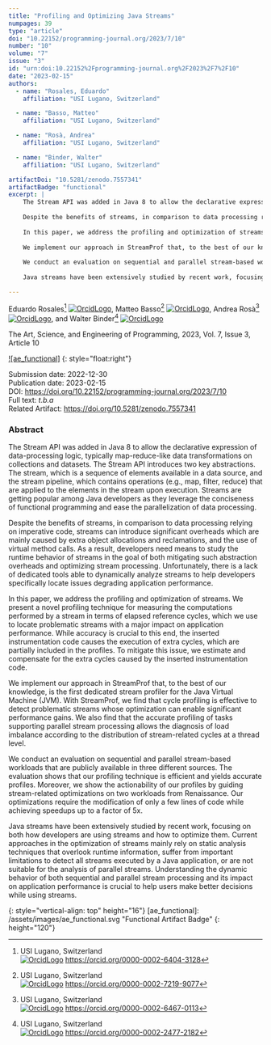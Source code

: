 ```yaml
---
title: "Profiling and Optimizing Java Streams"
numpages: 39
type: "article"
doi: "10.22152/programming-journal.org/2023/7/10"
number: "10"
volume: "7"
issue: "3"
id: "urn:doi:10.22152%2Fprogramming-journal.org%2F2023%2F7%2F10"
date: "2023-02-15"
authors: 
  - name: "Rosales, Eduardo"
    affiliation: "USI Lugano, Switzerland"

  - name: "Basso, Matteo"
    affiliation: "USI Lugano, Switzerland"

  - name: "Rosà, Andrea"
    affiliation: "USI Lugano, Switzerland"

  - name: "Binder, Walter"
    affiliation: "USI Lugano, Switzerland"

artifactDoi: "10.5281/zenodo.7557341"
artifactBadge: "functional"
excerpt: |
    The Stream API was added in Java 8 to allow the declarative expression of data-processing logic, typically map-reduce-like data transformations on collections and datasets. The Stream API introduces two key abstractions. The stream, which is a sequence of elements available in a data source, and the stream pipeline, which contains operations (e.g., map, filter, reduce) that are applied to the elements in the stream upon execution. Streams are getting popular among Java developers as they leverage the conciseness of functional programming and ease the parallelization of data processing.
    
    Despite the benefits of streams, in comparison to data processing relying on imperative code, streams can introduce significant overheads which are mainly caused by extra object allocations and reclamations, and the use of virtual method calls. As a result, developers need means to study the runtime behavior of streams in the goal of both mitigating such abstraction overheads and optimizing stream processing. Unfortunately, there is a lack of dedicated tools able to dynamically analyze streams to help developers specifically locate issues degrading application performance.
    
    In this paper, we address the profiling and optimization of streams. We present a novel profiling technique for measuring the computations performed by a stream in terms of elapsed reference cycles, which we use to locate problematic streams with a major impact on application performance. While accuracy is crucial to this end, the inserted instrumentation code causes the execution of extra cycles, which are partially included in the profiles. To mitigate this issue, we estimate and compensate for the extra cycles caused by the inserted instrumentation code.
    
    We implement our approach in StreamProf that, to the best of our knowledge, is the first dedicated stream profiler for the Java Virtual Machine (JVM). With StreamProf, we find that cycle profiling is effective to detect problematic streams whose optimization can enable significant performance gains. We also find that the accurate profiling of tasks supporting parallel stream processing allows the diagnosis of load imbalance according to the distribution of stream-related cycles at a thread level.
    
    We conduct an evaluation on sequential and parallel stream-based workloads that are publicly available in three different sources. The evaluation shows that our profiling technique is efficient and yields accurate profiles. Moreover, we show the actionability of our profiles by guiding stream-related optimizations on two workloads from Renaissance. Our optimizations require the modification of only a few lines of code while achieving speedups up to a factor of 5x.
    
    Java streams have been extensively studied by recent work, focusing on both how developers are using streams and how to optimize them. Current approaches in the optimization of streams mainly rely on static analysis techniques that overlook runtime information, suffer from important limitations to detect all streams executed by a Java application, or are not suitable for the analysis of parallel streams. Understanding the dynamic behavior of both sequential and parallel stream processing and its impact on application performance is crucial to help users make better decisions while using streams.

---
```

Eduardo Rosales[^1] [![OrcidLogo]](https://orcid.org/0000-0002-6404-3128), Matteo Basso[^2] [![OrcidLogo]](https://orcid.org/0000-0002-7219-9077), Andrea Rosà[^3] [![OrcidLogo]](https://orcid.org/0000-0002-6467-0113), and Walter Binder[^4] [![OrcidLogo]](https://orcid.org/0000-0002-2477-2182)

The Art, Science, and Engineering of Programming, 2023, Vol. 7, Issue 3, Article 10

[![ae_functional]](https://doi.org/10.5281/zenodo.7557341)
{: style="float:right"}

Submission date: 2022-12-30  
Publication date: 2023-02-15  
DOI: <https://doi.org/10.22152/programming-journal.org/2023/7/10>  
Full text: *t.b.a*  
Related Artifact: <https://doi.org/10.5281/zenodo.7557341>  


### Abstract

The Stream API was added in Java 8 to allow the declarative expression of data-processing logic, typically map-reduce-like data transformations on collections and datasets. The Stream API introduces two key abstractions. The stream, which is a sequence of elements available in a data source, and the stream pipeline, which contains operations (e.g., map, filter, reduce) that are applied to the elements in the stream upon execution. Streams are getting popular among Java developers as they leverage the conciseness of functional programming and ease the parallelization of data processing.

Despite the benefits of streams, in comparison to data processing relying on imperative code, streams can introduce significant overheads which are mainly caused by extra object allocations and reclamations, and the use of virtual method calls. As a result, developers need means to study the runtime behavior of streams in the goal of both mitigating such abstraction overheads and optimizing stream processing. Unfortunately, there is a lack of dedicated tools able to dynamically analyze streams to help developers specifically locate issues degrading application performance.

In this paper, we address the profiling and optimization of streams. We present a novel profiling technique for measuring the computations performed by a stream in terms of elapsed reference cycles, which we use to locate problematic streams with a major impact on application performance. While accuracy is crucial to this end, the inserted instrumentation code causes the execution of extra cycles, which are partially included in the profiles. To mitigate this issue, we estimate and compensate for the extra cycles caused by the inserted instrumentation code.

We implement our approach in StreamProf that, to the best of our knowledge, is the first dedicated stream profiler for the Java Virtual Machine (JVM). With StreamProf, we find that cycle profiling is effective to detect problematic streams whose optimization can enable significant performance gains. We also find that the accurate profiling of tasks supporting parallel stream processing allows the diagnosis of load imbalance according to the distribution of stream-related cycles at a thread level.

We conduct an evaluation on sequential and parallel stream-based workloads that are publicly available in three different sources. The evaluation shows that our profiling technique is efficient and yields accurate profiles. Moreover, we show the actionability of our profiles by guiding stream-related optimizations on two workloads from Renaissance. Our optimizations require the modification of only a few lines of code while achieving speedups up to a factor of 5x.

Java streams have been extensively studied by recent work, focusing on both how developers are using streams and how to optimize them. Current approaches in the optimization of streams mainly rely on static analysis techniques that overlook runtime information, suffer from important limitations to detect all streams executed by a Java application, or are not suitable for the analysis of parallel streams. Understanding the dynamic behavior of both sequential and parallel stream processing and its impact on application performance is crucial to help users make better decisions while using streams.


[^1]: USI Lugano, Switzerland  
    [![OrcidLogo]](https://orcid.org/0000-0002-6404-3128) <https://orcid.org/0000-0002-6404-3128>

[^2]: USI Lugano, Switzerland  
    [![OrcidLogo]](https://orcid.org/0000-0002-7219-9077) <https://orcid.org/0000-0002-7219-9077>

[^3]: USI Lugano, Switzerland  
    [![OrcidLogo]](https://orcid.org/0000-0002-6467-0113) <https://orcid.org/0000-0002-6467-0113>

[^4]: USI Lugano, Switzerland  
    [![OrcidLogo]](https://orcid.org/0000-0002-2477-2182) <https://orcid.org/0000-0002-2477-2182>


[OrcidLogo]: /assets/images/orcid.svg "Orcid Logo"
{: style="vertical-align: top" height="16"}
[ae_functional]: /assets/images/ae_functional.svg "Functional Artifact Badge"
{: height="120"}
